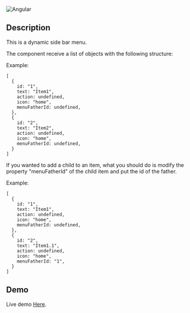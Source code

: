 ![Angular](https://upload.wikimedia.org/wikipedia/commons/thumb/c/cf/Angular_full_color_logo.svg/250px-Angular_full_color_logo.svg.png)

## Description
This is a dynamic side bar menu.


The component receive a list of objects with the following structure:

Example:

    [
      {
        id: "1",
        text: "Item1",
        action: undefined,
        icon: "home",
        menuFatherId: undefined,
      },
      {
        id: "2",
        text: "Item2",
        action: undefined,
        icon: "home",
        menuFatherId: undefined,
      }
    ]
    
    

If you wanted to add a child to an item, what you should do is modify the property "menuFatherId" of the child item and put the id of the father.

Example:

    [
      {
        id: "1",
        text: "Item1",
        action: undefined,
        icon: "home",
        menuFatherId: undefined,
      },
      {
        id: "2",
        text: "Item1.1",
        action: undefined,
        icon: "home",
        menuFatherId: "1",
      }
    ]
    

  

## Demo
Live demo [Here](https://codesandbox.io/s/adoring-platform-jtl4v).



